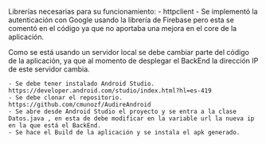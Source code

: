 Librerías necesarias para su funcionamiento:
	- httpclient
	- Se implementó la autenticación con Google usando la librería de Firebase pero esta se comentó en el código ya que no aportaba una mejora en el core de la aplicación.

Como se está usando un servidor local se debe cambiar parte del código de la aplicación, ya que al momento de desplegar el BackEnd la dirección IP de este servidor cambia.

	- Se debe tener instalado Android Studio. 
	https://developer.android.com/studio/index.html?hl=es-419
	- Se debe clonar el repositorio. 
	https://github.com/cmunozf/AudireAndroid
	- Se abre desde Android Studio el proyecto y se entra a la clase Datos.java , en esta de debe modificar en la variable url la nueva ip en la que está el BackEnd.
	- Se hace el Build de la aplicación y se instala el apk generado.
